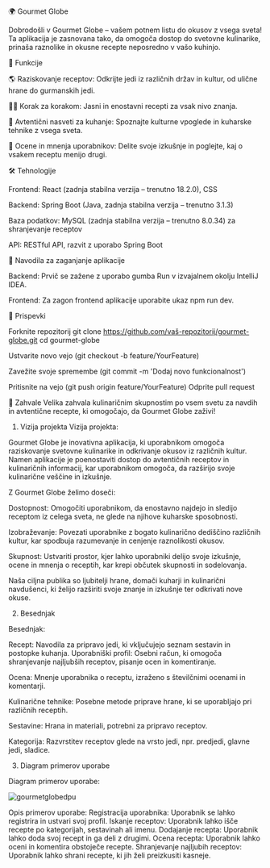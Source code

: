 🌍 Gourmet Globe

Dobrodošli v Gourmet Globe – vašem potnem listu do okusov z vsega sveta! Ta aplikacija je zasnovana tako, da omogoča dostop do svetovne kulinarike, prinaša raznolike in okusne recepte neposredno v vašo kuhinjo.

🚀 Funkcije

🌎 Raziskovanje receptov: Odkrijte jedi iz različnih držav in kultur, od ulične hrane do gurmanskih jedi.

🧑‍🍳 Korak za korakom: Jasni in enostavni recepti za vsak nivo znanja.

🥣 Avtentični nasveti za kuhanje: Spoznajte kulturne vpoglede in kuharske tehnike z vsega sveta.

💬 Ocene in mnenja uporabnikov: Delite svoje izkušnje in poglejte, kaj o vsakem receptu menijo drugi.

🛠️ Tehnologije

Frontend: React (zadnja stabilna verzija – trenutno 18.2.0), CSS

Backend: Spring Boot (Java, zadnja stabilna verzija – trenutno 3.1.3)

Baza podatkov: MySQL (zadnja stabilna verzija – trenutno 8.0.34) za shranjevanje receptov

API: RESTful API, razvit z uporabo Spring Boot

🔧 Navodila za zaganjanje aplikacije

Backend: Prvič se zažene z uporabo gumba Run v izvajalnem okolju IntelliJ IDEA.

Frontend: Za zagon frontend aplikacije uporabite ukaz npm run dev.

🤝 Prispevki

Forknite repozitorij
git clone https://github.com/vaš-repozitorij/gourmet-globe.git
cd gourmet-globe


Ustvarite novo vejo (git checkout -b feature/YourFeature)

Zavežite svoje spremembe (git commit -m 'Dodaj novo funkcionalnost')

Pritisnite na vejo (git push origin feature/YourFeature)
Odprite pull request

🌟 Zahvale
Velika zahvala kulinaričnim skupnostim po vsem svetu za navdih in avtentične recepte, ki omogočajo, da Gourmet Globe zaživi!

1. Vizija projekta
Vizija projekta:

Gourmet Globe je inovativna aplikacija, ki uporabnikom omogoča raziskovanje svetovne kulinarike in odkrivanje okusov iz različnih kultur. Namen aplikacije je poenostaviti dostop do avtentičnih receptov in kulinaričnih informacij, kar uporabnikom omogoča, da razširijo svoje kulinarične veščine in izkušnje.

Z Gourmet Globe želimo doseči:

Dostopnost: Omogočiti uporabnikom, da enostavno najdejo in sledijo receptom iz celega sveta, ne glede na njihove kuharske sposobnosti.

Izobraževanje: Povezati uporabnike z bogato kulinarično dediščino različnih kultur, kar spodbuja razumevanje in cenjenje raznolikosti okusov.

Skupnost: Ustvariti prostor, kjer lahko uporabniki delijo svoje izkušnje, ocene in mnenja o receptih, kar krepi občutek skupnosti in sodelovanja.

Naša ciljna publika so ljubitelji hrane, domači kuharji in kulinarični navdušenci, ki želijo razširiti svoje znanje in izkušnje ter odkrivati nove okuse.

2. Besednjak
   
Besednjak:

Recept: Navodila za pripravo jedi, ki vključujejo seznam sestavin in postopke kuhanja.
Uporabniški profil: Osebni račun, ki omogoča shranjevanje najljubših receptov, pisanje ocen in komentiranje.

Ocena: Mnenje uporabnika o receptu, izraženo s številčnimi ocenami in komentarji.

Kulinarične tehnike: Posebne metode priprave hrane, ki se uporabljajo pri različnih receptih.

Sestavine: Hrana in materiali, potrebni za pripravo receptov.

Kategorija: Razvrstitev receptov glede na vrsto jedi, npr. predjedi, glavne jedi, sladice.

3. Diagram primerov uporabe

Diagram primerov uporabe:

![gourmetglobedpu](https://github.com/user-attachments/assets/90cb62aa-d583-4bdc-b43c-a363954c4c5d)


Opis primerov uporabe:
Registracija uporabnika: Uporabnik se lahko registrira in ustvari svoj profil.
Iskanje receptov: Uporabnik lahko išče recepte po kategorijah, sestavinah ali imenu.
Dodajanje recepta: Uporabnik lahko doda svoj recept in ga deli z drugimi.
Ocena recepta: Uporabnik lahko oceni in komentira obstoječe recepte.
Shranjevanje najljubih receptov: Uporabnik lahko shrani recepte, ki jih želi preizkusiti kasneje.
